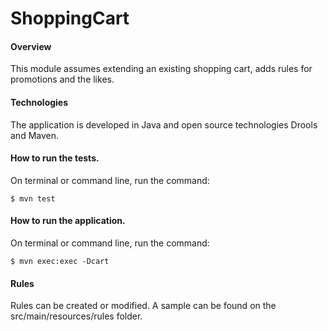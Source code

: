 # ShoppingCart


#### Overview
This module assumes extending an existing shopping cart, adds rules for promotions and the likes.

#### Technologies
The application is developed in Java and open source technologies Drools and Maven.

#### How to run the tests.
On terminal or command line, run the command:

```ssh
$ mvn test
```

#### How to run the application.
On terminal or command line, run the command:

```ssh
$ mvn exec:exec -Dcart
```

#### Rules
Rules can be created or modified. A sample can be found on the src/main/resources/rules folder.